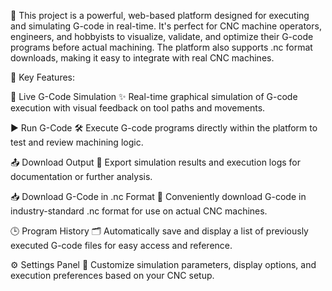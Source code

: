 🔧 This project is a powerful, web-based platform designed for executing and simulating G-code in real-time. It's perfect for CNC machine operators, engineers, and hobbyists to visualize, validate, and optimize their G-code programs before actual machining. The platform also supports .nc format downloads, making it easy to integrate with real CNC machines.

🌟 Key Features:

🎥 Live G-Code Simulation
✨ Real-time graphical simulation of G-code execution with visual feedback on tool paths and movements.

▶️ Run G-Code
🛠️ Execute G-code programs directly within the platform to test and review machining logic.

📤 Download Output
📝 Export simulation results and execution logs for documentation or further analysis.

📥 Download G-Code in .nc Format
📁 Conveniently download G-code in industry-standard .nc format for use on actual CNC machines.

🕒 Program History
🗂️ Automatically save and display a list of previously executed G-code files for easy access and reference.

⚙️ Settings Panel
🔧 Customize simulation parameters, display options, and execution preferences based on your CNC setup.

